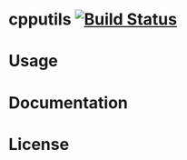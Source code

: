 cpputils [![Build Status](https://travis-ci.org/baabelfish/cpputils.svg?branch=master)](https://travis-ci.org/baabelfish/cpputils)
========

# Usage

# Documentation

# License

